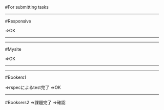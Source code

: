 #For submitting tasks

---------------------

#Responsive

⇒OK

---------------------

----------------------------------------------------------

#Mysite

⇒OK

----------------------------------------------------------

----------------------------------------------------------

#Bookers1

⇒rspecによるtest完了
⇒OK

----------------------------------------------------------

#Booksers2
⇒課題完了
⇒確認